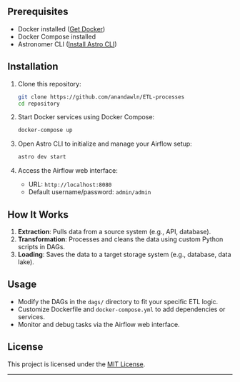 
## Prerequisites
- Docker installed ([Get Docker](https://www.docker.com/))
- Docker Compose installed
- Astronomer CLI ([Install Astro CLI](https://www.astronomer.io/docs))

## Installation
1. Clone this repository:
    ```bash
    git clone https://github.com/anandawln/ETL-processes
    cd repository
    ```

2. Start Docker services using Docker Compose:
    ```bash
    docker-compose up
    ```

3. Open Astro CLI to initialize and manage your Airflow setup:
    ```bash
    astro dev start
    ```

4. Access the Airflow web interface:
    - URL: `http://localhost:8080`
    - Default username/password: `admin/admin`

## How It Works
1. **Extraction**: Pulls data from a source system (e.g., API, database).
2. **Transformation**: Processes and cleans the data using custom Python scripts in DAGs.
3. **Loading**: Saves the data to a target storage system (e.g., database, data lake).

## Usage
- Modify the DAGs in the `dags/` directory to fit your specific ETL logic.
- Customize Dockerfile and `docker-compose.yml` to add dependencies or services.
- Monitor and debug tasks via the Airflow web interface.

## License
This project is licensed under the [MIT License](LICENSE).

---
